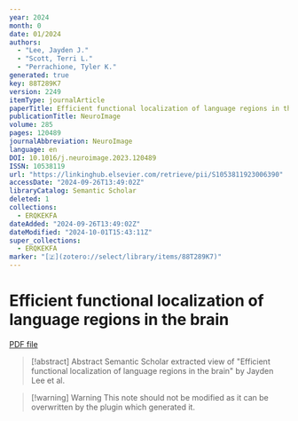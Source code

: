 ```yaml
---
year: 2024
month: 0
date: 01/2024
authors:
  - "Lee, Jayden J."
  - "Scott, Terri L."
  - "Perrachione, Tyler K."
generated: true
key: 88T289K7
version: 2249
itemType: journalArticle
paperTitle: Efficient functional localization of language regions in the brain
publicationTitle: NeuroImage
volume: 285
pages: 120489
journalAbbreviation: NeuroImage
language: en
DOI: 10.1016/j.neuroimage.2023.120489
ISSN: 10538119
url: "https://linkinghub.elsevier.com/retrieve/pii/S1053811923006390"
accessDate: "2024-09-26T13:49:02Z"
libraryCatalog: Semantic Scholar
deleted: 1
collections:
  - ERQKEKFA
dateAdded: "2024-09-26T13:49:02Z"
dateModified: "2024-10-01T15:43:11Z"
super_collections:
  - ERQKEKFA
marker: "[🇿](zotero://select/library/items/88T289K7)"
---
```


# Efficient functional localization of language regions in the brain

[PDF file](/Papers/PDFs/Lee%20et%20al.%202024undefined%20-%20Efficient%20functional%20localization%20of%20language%20regions%20in%20the%20brain.pdf)

> [!abstract] Abstract
> Semantic Scholar extracted view of "Efficient functional localization of language regions in the brain" by Jayden Lee et al.

>[!warning] Warning
> This note should not be modified as it can be overwritten by the plugin which generated it.

